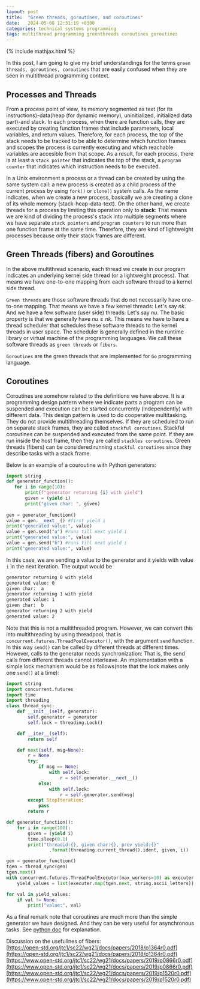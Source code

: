```yaml
---
layout: post
title:  "Green threads, goroutines, and coroutines"
date:   2024-05-08 12:31:19 +0300
categories: technical systems programming
tags: multithread programming greenthreads coroutines goroutines
---
```

{% include mathjax.html %}

In this post, I am going to give my brief understandings for the terms `green threads, goroutines, coroutines` that are easily confused  when they are seen in multithread programming context.

## Processes and Threads
From a process point of view, its memory segmented as text (for its instructions)-data(heap (for dynamic memory), uninitialized, initialized data part)-and stack. In each process, when there are function calls, they are executed by creating function frames that include parameters, local variables, and return values. Therefore, for each process, the top of the stack needs to be tracked to be able to determine which function frames and scopes the process is currently executing and which reachable variables are accesible from that scope.
As a result, for each process, there is at least a `stack pointer` that indicates the top of the stack, a `program counter` that indicates which instruction needs to be executed.

In a Unix environment a process or a thread  can be created by using the same system call: a new process is created as a child process of the current process by using `fork()` or `clone()` system calls. As the name indicates, when we create a new process, basically we are creating a clone of its whole memory (stack-heap-data-text).
On the other hand, we create threads for a process by limiting this operation only to  **stack**: That means we are kind of dividing the process's stack into multiple segments where we have separate `stack pointers` and `program counters` to run more than one function frame at the same time. Therefore, they are kind of lightweight processes because only their stack frames are different.

## Green Threads (fibers) and Goroutines
In the above multithread scenario, each thread we create in our program indicates an underlying kernel side thread (or a lightweight process). That means we have one-to-one mapping from each software thread to a kernel side thread.

`Green threads` are those software threads that do not necessarily have one-to-one mapping. That means we have a few kernel threads: Let's say $nk$.
And we have a few software (user side) threads: Let's say $nu$.
The basic property is that we generally have $nu \geq nk$. This means we have to have a thread scheduler that schedules these software threads to the kernel threads in user space. The scheduler is generally defined in the runtime library or virtual machine of the programming languages.
We call these software threads as `green threads` or `fibers`. 


`Goroutines` are the green threads that are implemented for `Go` programming language.

## Coroutines
Coroutines are somehow related to the definitions we have above. It is a programming design pattern where we indicate parts a program can be suspended and execution can be started concurrently (independently) with different data. This design pattern is used to do cooperative multitasking.
They do not provide multithreading themselves. If they are scheduled to run on separate stack frames, they are called `stackful coroutines`. Stackful coroutines can be suspended and executed from the same point. If they are run inside the host frame, then they are called `stackles coroutines`. 
Green threads (fibers) can be considered running `stackful coroutines` since they describe tasks with a stack frame. 

Below is an example of a couroutine with Python generators:
```python
import string
def generator_function():
   for i in range(10):
       print(f"generator returning {i} with yield")
       given = (yield i)
       print("given char: ", given)
  
gen = generator_function()
value = gen.__next__() #first yield i
print("generated value:", value)
value = gen.send("a") #runs till next yield i
print("generated value:", value)
value = gen.send("b") #runs till next yield i
print("generated value:", value)
```
In this case, we are sending a value to the generator and it yields with value `i` in the next iteration.  The output would be
```bash
generator returning 0 with yield
generated value: 0
given char:  a
generator returning 1 with yield
generated value: 1
given char:  b
generator returning 2 with yield
generated value: 2
```

Note that this is not a multithreaded program. However, we can convert this into multithreading  by using threadpool, that is `concurrent.futures.ThreadPoolExecutor()`, with the argument `send` function. In this way `send()` can be called by different threads at different times. However, calls to the generator needs synchronization: That is, the send calls from different threads cannot interleave. An implementation with a simple lock mechanism would be as follows(note that the lock makes only one `send()` at a time):

```python
import string
import concurrent.futures
import time
import threading
class thread_sync:
    def __init__(self, generator):
        self.generator = generator
        self.lock = threading.Lock()

    def __iter__(self):
        return self

    def next(self, msg=None):
        r = None
        try:
            if msg == None:
                with self.lock:
                    r = self.generator.__next__()
            else:
                with self.lock:
                    r = self.generator.send(msg)
        except StopIteration:
            pass
        return r

def generator_function():
    for i in range(100):
        given = (yield i)
        time.sleep(0.1)
        print("threadid:{}, given char:{}, prev yield:{}"
                .format(threading.current_thread().ident, given, i))

gen = generator_function()
tgen = thread_sync(gen)
tgen.next()
with concurrent.futures.ThreadPoolExecutor(max_workers=10) as executer:
    yield_values = list(executer.map(tgen.next, string.ascii_letters))

for val in yield_values:
    if val != None:
        print("value:", val)

```
As a final remark note that coroutines are much more than the simple generator we have designed. And they can be very useful for asynchronous tasks. See [python doc](https://docs.python.org/3/library/asyncio-task.html) for explanation.

Discussion on the usefullnes of fibers:<br/>
[https://open-std.org/jtc1/sc22/wg21/docs/papers/2018/p1364r0.pdf](https://open-std.org/jtc1/sc22/wg21/docs/papers/2018/p1364r0.pdf) <br/>
[https://www.open-std.org/jtc1/sc22/wg21/docs/papers/2019/p0866r0.pdf](https://www.open-std.org/jtc1/sc22/wg21/docs/papers/2019/p0866r0.pdf) <br/>
[https://www.open-std.org/jtc1/sc22/wg21/docs/papers/2019/p1520r0.pdf](https://www.open-std.org/jtc1/sc22/wg21/docs/papers/2019/p1520r0.pdf)  <br/>





